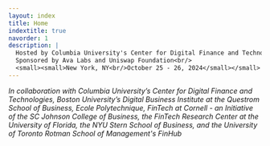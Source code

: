 ```yaml
---
layout: index
title: Home
indextitle: true
navorder: 1
description: |
  Hosted by Columbia University's Center for Digital Finance and Technologies<br/>
  Sponsored by Ava Labs and Uniswap Foundation<br/>
  <small><small>New York, NY<br/>October 25 - 26, 2024</small></small>
---
```


*In collaboration with Columbia University’s Center for Digital Finance and Technologies, Boston University’s Digital Business Institute at the Questrom School of Business, Ecole Polytechnique, FinTech at Cornell - an Initiative of the SC Johnson College of Business, the FinTech Research Center at the University of Florida, the NYU Stern School of Business, and the University of Toronto Rotman School of Management's FinHub*
